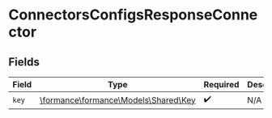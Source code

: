 # ConnectorsConfigsResponseConnector


## Fields

| Field                                                              | Type                                                               | Required                                                           | Description                                                        |
| ------------------------------------------------------------------ | ------------------------------------------------------------------ | ------------------------------------------------------------------ | ------------------------------------------------------------------ |
| `key`                                                              | [\formance\formance\Models\Shared\Key](../../models/shared/Key.md) | :heavy_check_mark:                                                 | N/A                                                                |